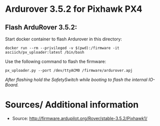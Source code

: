 # Ardurover 3.5.2 for Pixhawk PX4

## Flash ArduRover 3.5.2:

Start docker container to flash Ardurover in this directory:

```
docker run --rm --privileged -v $(pwd):/firmware -it asciich/px_uploader:latest /bin/bash
```

Use the following command to flash the firmware:

```
px_uploader.py --port /dev/ttyACM0 /firmware/ardurover.apj
```


*After flashing hold the SafetySwitch while booting to flash the internal IO-Board.*

# Sources/ Additional information

* Source: http://firmware.ardupilot.org/Rover/stable-3.5.2/Pixhawk1/